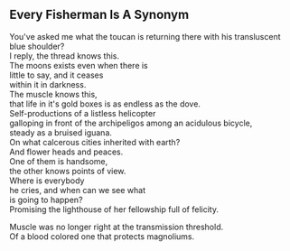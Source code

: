 Every Fisherman Is A Synonym
----------------------------
You've asked me what the toucan is returning there with his transluscent blue shoulder?  
I reply, the thread knows this.  
The moons exists even when there is  
little to say, and it ceases  
within it in darkness.  
The muscle knows this,  
that life in it's gold boxes is as endless as the dove.  
Self-productions of a listless helicopter  
galloping in front of the archipeligos among an acidulous bicycle,  
steady as a bruised iguana.  
On what calcerous cities inherited with earth?  
And flower heads and peaces.  
One of them is handsome,  
the other knows points of view.  
Where is everybody  
he cries, and when can we see what  
is going to happen?  
Promising the lighthouse of her fellowship full of felicity.  
  
Muscle was no longer right at the transmission threshold.  
Of a blood colored one that protects magnoliums.  
